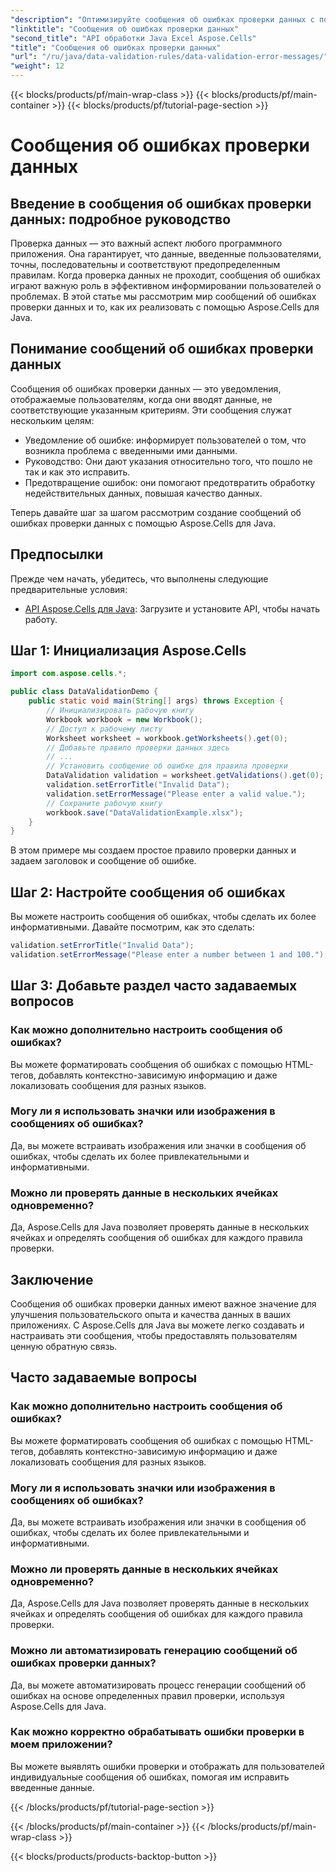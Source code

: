 ```yaml
---
"description": "Оптимизируйте сообщения об ошибках проверки данных с помощью Aspose.Cells для Java. Научитесь создавать, настраивать и улучшать пользовательский опыт."
"linktitle": "Сообщения об ошибках проверки данных"
"second_title": "API обработки Java Excel Aspose.Cells"
"title": "Сообщения об ошибках проверки данных"
"url": "/ru/java/data-validation-rules/data-validation-error-messages/"
"weight": 12
---
```


{{< blocks/products/pf/main-wrap-class >}}
{{< blocks/products/pf/main-container >}}
{{< blocks/products/pf/tutorial-page-section >}}

# Сообщения об ошибках проверки данных


## Введение в сообщения об ошибках проверки данных: подробное руководство

Проверка данных — это важный аспект любого программного приложения. Она гарантирует, что данные, введенные пользователями, точны, последовательны и соответствуют предопределенным правилам. Когда проверка данных не проходит, сообщения об ошибках играют важную роль в эффективном информировании пользователей о проблемах. В этой статье мы рассмотрим мир сообщений об ошибках проверки данных и то, как их реализовать с помощью Aspose.Cells для Java.

## Понимание сообщений об ошибках проверки данных

Сообщения об ошибках проверки данных — это уведомления, отображаемые пользователям, когда они вводят данные, не соответствующие указанным критериям. Эти сообщения служат нескольким целям:

- Уведомление об ошибке: информирует пользователей о том, что возникла проблема с введенными ими данными.
- Руководство: Они дают указания относительно того, что пошло не так и как это исправить.
- Предотвращение ошибок: они помогают предотвратить обработку недействительных данных, повышая качество данных.

Теперь давайте шаг за шагом рассмотрим создание сообщений об ошибках проверки данных с помощью Aspose.Cells для Java.

## Предпосылки

Прежде чем начать, убедитесь, что выполнены следующие предварительные условия:

- [API Aspose.Cells для Java](https://releases.aspose.com/cells/java/): Загрузите и установите API, чтобы начать работу.

## Шаг 1: Инициализация Aspose.Cells

```java
import com.aspose.cells.*;

public class DataValidationDemo {
    public static void main(String[] args) throws Exception {
        // Инициализировать рабочую книгу
        Workbook workbook = new Workbook();
        // Доступ к рабочему листу
        Worksheet worksheet = workbook.getWorksheets().get(0);
        // Добавьте правило проверки данных здесь
        // ...
        // Установить сообщение об ошибке для правила проверки
        DataValidation validation = worksheet.getValidations().get(0);
        validation.setErrorTitle("Invalid Data");
        validation.setErrorMessage("Please enter a valid value.");
        // Сохраните рабочую книгу
        workbook.save("DataValidationExample.xlsx");
    }
}
```

В этом примере мы создаем простое правило проверки данных и задаем заголовок и сообщение об ошибке.

## Шаг 2: Настройте сообщения об ошибках

Вы можете настроить сообщения об ошибках, чтобы сделать их более информативными. Давайте посмотрим, как это сделать:

```java
validation.setErrorTitle("Invalid Data");
validation.setErrorMessage("Please enter a number between 1 and 100.");
```

## Шаг 3: Добавьте раздел часто задаваемых вопросов

### Как можно дополнительно настроить сообщения об ошибках?

Вы можете форматировать сообщения об ошибках с помощью HTML-тегов, добавлять контекстно-зависимую информацию и даже локализовать сообщения для разных языков.

### Могу ли я использовать значки или изображения в сообщениях об ошибках?

Да, вы можете встраивать изображения или значки в сообщения об ошибках, чтобы сделать их более привлекательными и информативными.

### Можно ли проверять данные в нескольких ячейках одновременно?

Да, Aspose.Cells для Java позволяет проверять данные в нескольких ячейках и определять сообщения об ошибках для каждого правила проверки.

## Заключение

Сообщения об ошибках проверки данных имеют важное значение для улучшения пользовательского опыта и качества данных в ваших приложениях. С Aspose.Cells для Java вы можете легко создавать и настраивать эти сообщения, чтобы предоставлять пользователям ценную обратную связь.

## Часто задаваемые вопросы

### Как можно дополнительно настроить сообщения об ошибках?

Вы можете форматировать сообщения об ошибках с помощью HTML-тегов, добавлять контекстно-зависимую информацию и даже локализовать сообщения для разных языков.

### Могу ли я использовать значки или изображения в сообщениях об ошибках?

Да, вы можете встраивать изображения или значки в сообщения об ошибках, чтобы сделать их более привлекательными и информативными.

### Можно ли проверять данные в нескольких ячейках одновременно?

Да, Aspose.Cells для Java позволяет проверять данные в нескольких ячейках и определять сообщения об ошибках для каждого правила проверки.

### Можно ли автоматизировать генерацию сообщений об ошибках проверки данных?

Да, вы можете автоматизировать процесс генерации сообщений об ошибках на основе определенных правил проверки, используя Aspose.Cells для Java.

### Как можно корректно обрабатывать ошибки проверки в моем приложении?

Вы можете выявлять ошибки проверки и отображать для пользователей индивидуальные сообщения об ошибках, помогая им исправить введенные данные.

{{< /blocks/products/pf/tutorial-page-section >}}

{{< /blocks/products/pf/main-container >}}
{{< /blocks/products/pf/main-wrap-class >}}

{{< blocks/products/products-backtop-button >}}